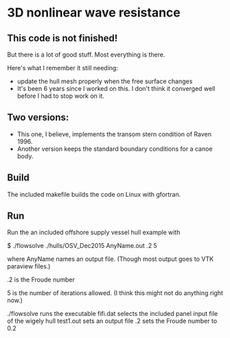 # 3D nonlinear wave resistance


## This code is not finished!

But there is a lot of good stuff.  Most everything is there.

Here's what I remember it still needing:

 * update the hull mesh properly when the free surface changes
 * It's been 6 years since I worked on this.  I don't think it converged well before I had to stop work on it.  
 
 
 ## Two versions:
  * This one, I believe, implements the transom stern condition of Raven 1996.
  * Another version keeps the standard boundary conditions for a canoe body.



## Build

The included makefile builds the code on Linux with gfortran.


## Run

Run the an included offshore supply vessel hull example with

$ ./flowsolve ./hulls/OSV_Dec2015 AnyName.out .2 5
 
 where AnyName names an output file.  (Though most output goes to VTK paraview files.)
 
 .2 is the Froude number
 
 5 is the number of iterations allowed.  (I think this might not do anything right now.)

./flowsolve runs the executable
fifi.dat selects the included panel input file of the wigely hull
test1.out sets an output file
.2 sets the Froude number to 0.2
